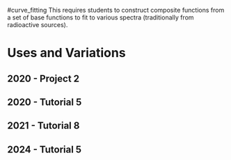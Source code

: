 #curve_fitting
This requires students to construct composite functions from a set of base functions to fit to various spectra (traditionally from radioactive sources).

# Uses and Variations

## 2020 -  Project 2

## 2020 - Tutorial 5

## 2021 - Tutorial 8

## 2024 - Tutorial 5

